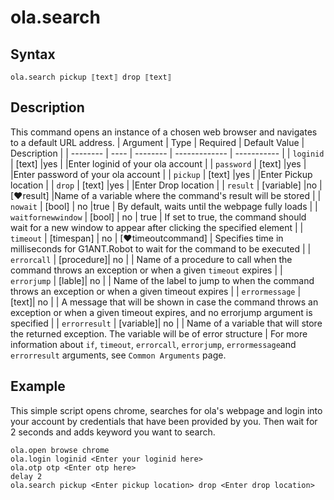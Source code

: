 # ola.search

## Syntax

```G1ANT
ola.search pickup ⟦text⟧ drop ⟦text⟧ 
```

## Description

This command opens an instance of a chosen web browser and navigates to a default URL address.
| Argument | Type | Required | Default Value | Description |
| -------- | ---- | -------- | ------------- | ----------- |
| `loginid` | [text] |yes  |    |Enter loginid of your ola account |
| `password` | [text] |yes   |    |Enter password of your ola account |
| `pickup` | [text] |yes   |    |Enter Pickup location |
| `drop` | [text] |yes   |    |Enter Drop location |
| `result` | [variable] |no |  [♥result] |Name of a variable where the command's result will be stored |
| `nowait` | [bool] | no |true  | By default, waits until the webpage fully loads |
| `waitfornewwindow` | [bool]  | no | true | If set to true, the command should wait for a new window to appear after clicking the specified element |
| `timeout` | [timespan]  | no | [♥timeoutcommand] | Specifies time in milliseconds for G1ANT.Robot to wait for the command to be executed |
| `errorcall` | [procedure]| no |     | Name of a procedure to call when the command throws an exception or when a given `timeout` expires |
| `errorjump` | [lable]| no |     | Name of the label to jump to when the command throws an exception or when a given timeout expires |
| `errormessage` | [text]| no |     | A message that will be shown in case the command throws an exception or when a given timeout expires, and no errorjump argument is specified |
| `errorresult` | [variable]| no |     | Name of a variable that will store the returned exception. The variable will be of error structure |
For more information about `if`, `timeout`, `errorcall`, `errorjump`, `errormessage`and `errorresult` arguments, see `Common Arguments` page.

## Example

This simple script opens chrome, searches for ola's webpage and login into your account by credentials that have been provided by you. Then wait for 2 seconds and adds keyword you want to search.

```G1ANT
ola.open browse chrome
ola.login loginid <Enter your loginid here> 
ola.otp otp <Enter otp here>
delay 2
ola.search pickup <Enter pickup location> drop <Enter drop location>
```